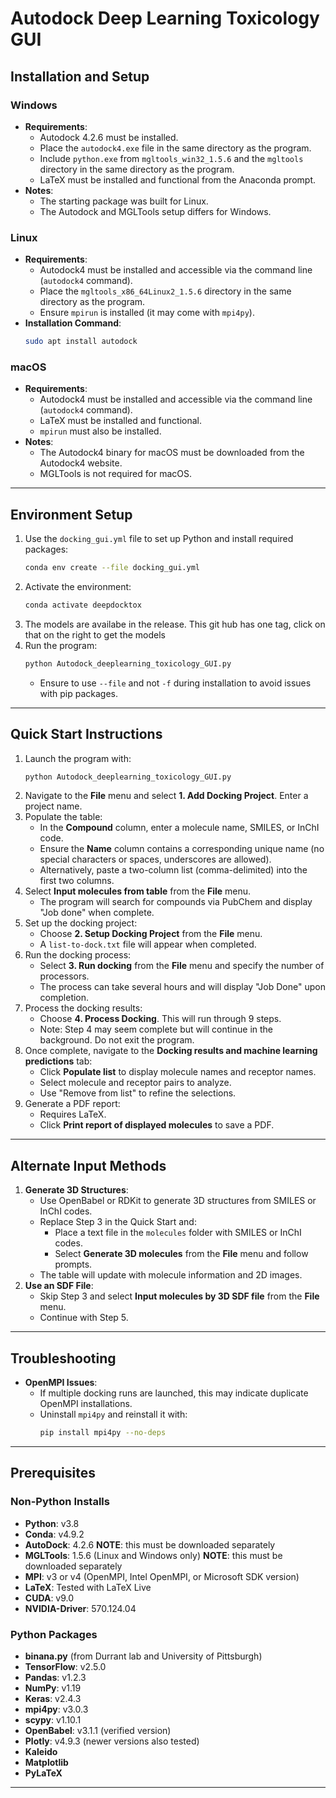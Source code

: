 # Autodock Deep Learning Toxicology GUI

## Installation and Setup

### Windows
- **Requirements**:
  - Autodock 4.2.6 must be installed.
  - Place the `autodock4.exe` file in the same directory as the program.
  - Include `python.exe` from `mgltools_win32_1.5.6` and the `mgltools` directory in the same directory as the program.
  - LaTeX must be installed and functional from the Anaconda prompt.
- **Notes**:
  - The starting package was built for Linux.
  - The Autodock and MGLTools setup differs for Windows.

### Linux
- **Requirements**:
  - Autodock4 must be installed and accessible via the command line (`autodock4` command).
  - Place the `mgltools_x86_64Linux2_1.5.6` directory in the same directory as the program.
  - Ensure `mpirun` is installed (it may come with `mpi4py`).
- **Installation Command**:
  ```bash
  sudo apt install autodock
  ```

### macOS
- **Requirements**:
  - Autodock4 must be installed and accessible via the command line (`autodock4` command).
  - LaTeX must be installed and functional.
  - `mpirun` must also be installed.
- **Notes**:
  - The Autodock4 binary for macOS must be downloaded from the Autodock4 website.
  - MGLTools is not required for macOS.

---

## Environment Setup

1. Use the `docking_gui.yml` file to set up Python and install required packages:
   ```bash
   conda env create --file docking_gui.yml
   ```
2. Activate the environment:
   ```bash
   conda activate deepdocktox
   ```
3. The models are availabe in the release. This git hub has one tag, click on that on the right to get the models
4. Run the program:
   ```bash
   python Autodock_deeplearning_toxicology_GUI.py
   ```
   - Ensure to use `--file` and not `-f` during installation to avoid issues with pip packages.

---

## Quick Start Instructions

1. Launch the program with:
   ```bash
   python Autodock_deeplearning_toxicology_GUI.py
   ```
2. Navigate to the **File** menu and select **1. Add Docking Project**. Enter a project name.
3. Populate the table:
   - In the **Compound** column, enter a molecule name, SMILES, or InChI code.
   - Ensure the **Name** column contains a corresponding unique name (no special characters or spaces, underscores are allowed).
   - Alternatively, paste a two-column list (comma-delimited) into the first two columns.
4. Select **Input molecules from table** from the **File** menu.
   - The program will search for compounds via PubChem and display "Job done" when complete.
5. Set up the docking project:
   - Choose **2. Setup Docking Project** from the **File** menu.
   - A `list-to-dock.txt` file will appear when completed.
6. Run the docking process:
   - Select **3. Run docking** from the **File** menu and specify the number of processors.
   - The process can take several hours and will display "Job Done" upon completion.
7. Process the docking results:
   - Choose **4. Process Docking**. This will run through 9 steps.
   - Note: Step 4 may seem complete but will continue in the background. Do not exit the program.
8. Once complete, navigate to the **Docking results and machine learning predictions** tab:
   - Click **Populate list** to display molecule names and receptor names.
   - Select molecule and receptor pairs to analyze.
   - Use "Remove from list" to refine the selections.
9. Generate a PDF report:
   - Requires LaTeX.
   - Click **Print report of displayed molecules** to save a PDF.

---

## Alternate Input Methods

1. **Generate 3D Structures**:
   - Use OpenBabel or RDKit to generate 3D structures from SMILES or InChI codes.
   - Replace Step 3 in the Quick Start and:
     - Place a text file in the `molecules` folder with SMILES or InChI codes.
     - Select **Generate 3D molecules** from the **File** menu and follow prompts.
   - The table will update with molecule information and 2D images.
2. **Use an SDF File**:
   - Skip Step 3 and select **Input molecules by 3D SDF file** from the **File** menu.
   - Continue with Step 5.

---

## Troubleshooting

- **OpenMPI Issues**:
  - If multiple docking runs are launched, this may indicate duplicate OpenMPI installations.
  - Uninstall `mpi4py` and reinstall it with:
    ```bash
    pip install mpi4py --no-deps
    ```

---

## Prerequisites

### Non-Python Installs
- **Python**: v3.8
- **Conda**: v4.9.2
- **AutoDock**: 4.2.6 **NOTE**: this must be downloaded separately
- **MGLTools**: 1.5.6 (Linux and Windows only) **NOTE**: this must be downloaded separately
- **MPI**: v3 or v4 (OpenMPI, Intel OpenMPI, or Microsoft SDK version)
- **LaTeX**: Tested with LaTeX Live
- **CUDA**: v9.0
- **NVIDIA-Driver**: 570.124.04

### Python Packages
- **binana.py** (from Durrant lab and University of Pittsburgh)
- **TensorFlow**: v2.5.0
- **Pandas**: v1.2.3
- **NumPy**: v1.19
- **Keras**: v2.4.3
- **mpi4py**: v3.0.3
- **scypy**: v1.10.1
- **OpenBabel**: v3.1.1 (verified version)
- **Plotly**: v4.9.3 (newer versions also tested)
- **Kaleido**
- **Matplotlib**
- **PyLaTeX**

---

